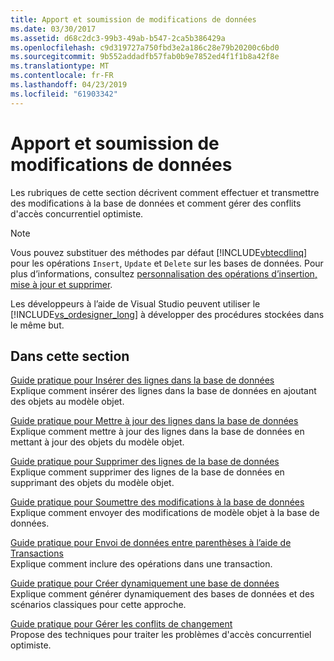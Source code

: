 ```yaml
---
title: Apport et soumission de modifications de données
ms.date: 03/30/2017
ms.assetid: d68c2dc3-99b3-49ab-b547-2ca5b386429a
ms.openlocfilehash: c9d319727a750fbd3e2a186c28e79b20200c6bd0
ms.sourcegitcommit: 9b552addadfb57fab0b9e7852ed4f1f1b8a42f8e
ms.translationtype: MT
ms.contentlocale: fr-FR
ms.lasthandoff: 04/23/2019
ms.locfileid: "61903342"
---
```

# <a name="making-and-submitting-data-changes"></a>Apport et soumission de modifications de données
Les rubriques de cette section décrivent comment effectuer et transmettre des modifications à la base de données et comment gérer des conflits d'accès concurrentiel optimiste.  
  
> [!NOTE]
>  Vous pouvez substituer des méthodes par défaut [!INCLUDE[vbtecdlinq](../../../../../../includes/vbtecdlinq-md.md)] pour les opérations `Insert`, `Update` et `Delete` sur les bases de données. Pour plus d’informations, consultez [personnalisation des opérations d’insertion, mise à jour et supprimer](../../../../../../docs/framework/data/adonet/sql/linq/customizing-insert-update-and-delete-operations.md).  
>   
>  Les développeurs à l’aide de Visual Studio peuvent utiliser le [!INCLUDE[vs_ordesigner_long](../../../../../../includes/vs-ordesigner-long-md.md)] à développer des procédures stockées dans le même but.  
  
## <a name="in-this-section"></a>Dans cette section  
 [Guide pratique pour Insérer des lignes dans la base de données](../../../../../../docs/framework/data/adonet/sql/linq/how-to-insert-rows-into-the-database.md)  
 Explique comment insérer des lignes dans la base de données en ajoutant des objets au modèle objet.  
  
 [Guide pratique pour Mettre à jour des lignes dans la base de données](../../../../../../docs/framework/data/adonet/sql/linq/how-to-update-rows-in-the-database.md)  
 Explique comment mettre à jour des lignes dans la base de données en mettant à jour des objets du modèle objet.  
  
 [Guide pratique pour Supprimer des lignes de la base de données](../../../../../../docs/framework/data/adonet/sql/linq/how-to-delete-rows-from-the-database.md)  
 Explique comment supprimer des lignes de la base de données en supprimant des objets du modèle objet.  
  
 [Guide pratique pour Soumettre des modifications à la base de données](../../../../../../docs/framework/data/adonet/sql/linq/how-to-submit-changes-to-the-database.md)  
 Explique comment envoyer des modifications de modèle objet à la base de données.  
  
 [Guide pratique pour Envoi de données entre parenthèses à l’aide de Transactions](../../../../../../docs/framework/data/adonet/sql/linq/how-to-bracket-data-submissions-by-using-transactions.md)  
 Explique comment inclure des opérations dans une transaction.  
  
 [Guide pratique pour Créer dynamiquement une base de données](../../../../../../docs/framework/data/adonet/sql/linq/how-to-dynamically-create-a-database.md)  
 Explique comment générer dynamiquement des bases de données et des scénarios classiques pour cette approche.  
  
 [Guide pratique pour Gérer les conflits de changement](../../../../../../docs/framework/data/adonet/sql/linq/how-to-manage-change-conflicts.md)  
 Propose des techniques pour traiter les problèmes d'accès concurrentiel optimiste.
